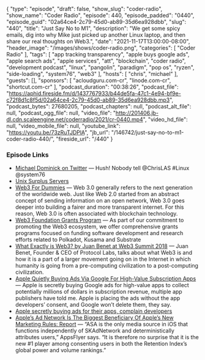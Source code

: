 {
  "type": "episode",
  "draft": false,
  "show_slug": "coder-radio",
  "show_name": "Coder Radio",
  "episode": 440,
  "episode_padded": "0440",
  "episode_guid": "02a64ce4-2c79-45d0-ab89-35d6ea928dbb",
  "slug": "440",
  "title": "Just Say No to M1",
  "description": "We get some spicy emails, dig into why Mike just picked up another Linux laptop, and then share our real thoughts on Web3.",
  "date": "2021-11-17T13:00:00-08:00",
  "header_image": "/images/shows/coder-radio.png",
  "categories": [
    "Coder Radio"
  ],
  "tags": [
    "app tracking transparency",
    "apple buys google ads",
    "apple search ads",
    "apple services",
    "att",
    "blockchain",
    "coder radio",
    "development podcast",
    "linux",
    "pangolin",
    "paradigm",
    "pop os",
    "ryzen",
    "side-loading",
    "system76",
    "web3"
  ],
  "hosts": [
    "chris",
    "michael"
  ],
  "guests": [],
  "sponsors": [
    "acloudguru.com-cr",
    "linode.com-cr",
    "shortcut.com-cr"
  ],
  "podcast_duration": "00:38:26",
  "podcast_file": "https://aphid.fireside.fm/d/1437767933/b44de5fa-47c1-4e94-bf9e-c72f8d1c8f5d/02a64ce4-2c79-45d0-ab89-35d6ea928dbb.mp3",
  "podcast_bytes": 27680205,
  "podcast_chapters": null,
  "podcast_alt_file": null,
  "podcast_ogg_file": null,
  "video_file": "http://201406.jb-dl.cdn.scaleengine.net/coderradio/2021/cr-0440.mp4",
  "video_hd_file": null,
  "video_mobile_file": null,
  "youtube_link": "https://youtu.be/73zRuTJDPlA",
  "jb_url": "/146742/just-say-no-to-m1-coder-radio-440/",
  "fireside_url": "/440"
}


### Episode Links

  * [Michael Dominick on Twitter](https://twitter.com/dominucco/status/1460295524230303745 "Michael Dominick on Twitter") — Hush! Nobody tell @ChrisLAS #Linux @system76
  * [Unix Surplus Servers](https://unixsurplus.com/servers/ "Unix Surplus Servers")
  * [Web3 For Dummies](https://medium.com/online-io-blockchain-technologies/web3-for-dummies-a-quick-guide-eaddc9fb3ab3 "Web3 For Dummies") — Web 3.0 generally refers to the next generation of the worldwide web. Just like Web 2.0 started from an abstract concept of sending information on an open network, Web 3.0 goes deeper into building a fairer and more transparent internet. For this reason, Web 3.0 is often associated with blockchain technology. 
  * [Web3 Foundation Grants Program](https://github.com/w3f/Grants-Program#maintenance-grants "Web3 Foundation Grants Program") — As part of our commitment to promoting the Web3 ecosystem, we offer comprehensive grants programs focused on funding software development and research efforts related to Polkadot, Kusama and Substrate
  * [What Exactly is Web3? by Juan Benet at Web3 Summit 2018](https://www.youtube.com/watch?v=l44z35vabvA "What Exactly is Web3? by Juan Benet at Web3 Summit 2018") — Juan Benet, Founder & CEO of Protocol Labs, talks about what Web3 is and how it is a part of a larger movement going on in the Internet in which humanity is going from a pre-computing civilization to a post-computing civilization.
  * [Apple Quietly Buying Ads Via Google For High-Value Subscription Apps](https://www.forbes.com/sites/johnkoetsier/2021/11/12/apple-quietly-buying-ads-via-google-for-high-value-subscription-apps-to-capture-app-publisher-revenue/ "Apple Quietly Buying Ads Via Google For High-Value Subscription Apps") — Apple is secretly buying Google ads for high-value apps to collect potentially millions of dollars in subscription revenue, multiple app publishers have told me. Apple is placing the ads without the app developers’ consent, and Google won’t delete them, they say.
  * [Apple secretly buying ads for their apps, complain developers](https://9to5mac.com/2021/11/15/apple-secretly-buying-ads-apps/ "Apple secretly buying ads for their apps, complain developers")
  * [Apple’s Ad Network Is The Biggest Beneficiary Of Apple’s New Marketing Rules: Report](https://www.forbes.com/sites/johnkoetsier/2021/10/19/apples-ad-network-is-the-biggest-beneficiary-of-apples-new-marketing-rules-report/?sh=566f309877a0 "Apple’s Ad Network Is The Biggest Beneficiary Of Apple’s New Marketing Rules: Report") — “ASA is the only media source in iOS that functions independently of SKAdNetwork and deterministically attributes users,” AppsFlyer says. “It is therefore no surprise that it is the new #1 player among consenting users in both the Retention Index’s global power and volume rankings.”


